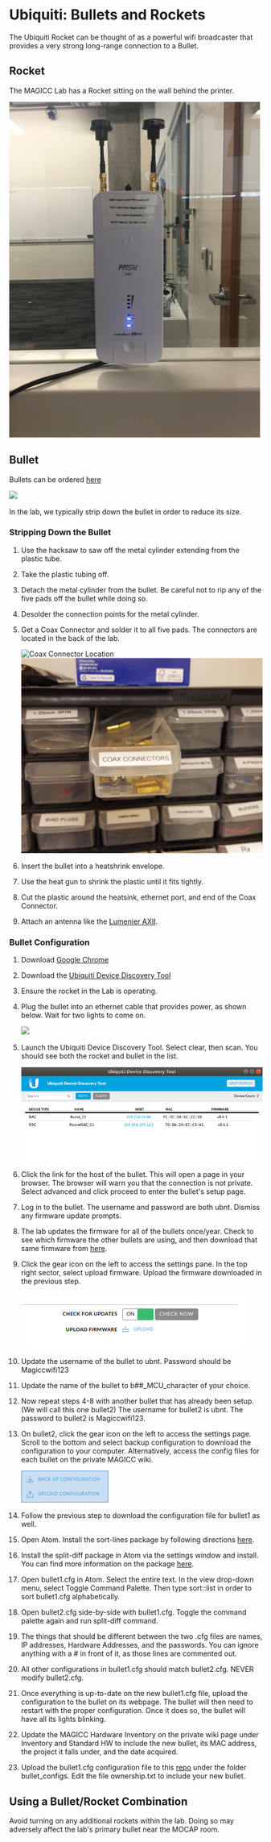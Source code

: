 Ubiquiti: Bullets and Rockets
==========================
The Ubiquiti Rocket can be thought of as a powerful wifi broadcaster that provides a very strong long-range connection to a Bullet.

## Rocket ##
The MAGICC Lab has a Rocket sitting on the wall behind the printer.

![](assets/labrocket.png)

## Bullet ##

Bullets can be ordered [here](https://www.ui.com/airmax/bullet-ac/)

![](assets/bulletbox.png)

In the lab, we typically strip down the bullet in order to reduce its size.

### Stripping Down the Bullet ###

1. Use the hacksaw to saw off the metal cylinder extending from the plastic tube.

2. Take the plastic tubing off.

3. Detach the metal cylinder from the bullet. Be careful not to rip any of the five pads off the bullet while doing so.

4. Desolder the connection points for the metal cylinder.

5. Get a Coax Connector and solder it to all five pads. The connectors are located in the back of the lab.

    ![](assets/farcoax.jpg "Coax Connector Location")
    ![](assets/closecoax.jpg)

6. Insert the bullet into a heatshrink envelope.

7. Use the heat gun to shrink the plastic until it fits tightly.

8. Cut the plastic around the heatsink, ethernet port, and end of the Coax Connector.

9. Attach an antenna like the [Lumenier AXII](https://www.lumenier.com/products/antennas).

### Bullet Configuration ###

1. Download [Google Chrome](https://www.google.com/chrome/)

2. Download the [Ubiquiti Device Discovery Tool](https://chrome.google.com/webstore/detail/ubiquiti-device-discovery/hmpigflbjeapnknladcfphgkemopofig?hl=en)

3. Ensure the rocket in the Lab is operating.

4. Plug the bullet into an ethernet cable that provides power, as shown below. Wait for two lights to come on.

    ![](assets/firstboot.png)

5. Launch the Ubiquiti Device Discovery Tool. Select clear, then scan. You should see both the rocket and bullet in the list.

    ![](assets/ubiquitidevicestartpage.png)

6. Click the link for the host of the bullet. This will open a page in your browser. The browser will warn you that the connection is not private. Select advanced and click proceed to enter the bullet's setup page.

8. Log in to the bullet. The username and password are both ubnt. Dismiss any firmware update prompts.

9. The lab updates the firmware for all of the bullets once/year. Check to see which firmware the other bullets are using, and then download that same firmware from [here](https://www.ui.com/download/airmax-ac/bullet-ac).

10. Click the gear icon on the left to access the settings pane. In the top right sector, select upload firmware. Upload the firmware downloaded in the previous step.

    ![](assets/uploadfirmware.png)

11. Update the username of the bullet to ubnt. Password should be Magiccwifi123

12. Update the name of the bullet to b##_MCU_character of your choice.

13. Now repeat steps 4-8 with another bullet that has already been setup. (We will call this one bullet2) The username for bullet2 is ubnt. The password to bullet2 is Magiccwifi123.

14. On bullet2, click the gear icon on the left to access the settings page. Scroll to the bottom and select backup configuration to download the configuration to your computer. Alternatively, access the config files for each bullet on the private MAGICC wiki.

    ![](assets/backupconfig.png)

15. Follow the previous step to download the configuration file for bullet1 as well.

16. Open Atom. Install the sort-lines package by following directions [here](https://atom.io/packages/sort-lines).

17. Install the split-diff package in Atom via the settings window and install. You can find more information on the package [here](https://atom.io/packages/split-diff).

18. Open bullet1.cfg in Atom. Select the entire text. In the view drop-down menu, select Toggle Command Palette. Then type sort::list in order to sort bullet1.cfg alphabetically.

19. Open bullet2.cfg side-by-side with bullet1.cfg. Toggle the command palette again and run split-diff command.

20. The things that should be different between the two .cfg files are names, IP addresses, Hardware Addresses, and the passwords. You can ignore anything with a # in front of it, as those lines are commented out.

21. All other configurations in bullet1.cfg should match bullet2.cfg. NEVER modify bullet2.cfg.

22. Once everything is up-to-date on the new bullet1.cfg file, upload the configuration to the bullet on its webpage. The bullet will then need to restart with the proper configuration. Once it does so, the bullet will have all its lights blinking.

23. Update the MAGICC Hardware Inventory on the private wiki page under Inventory and Standard HW to include the new bullet, its MAC address, the project it falls under, and the date acquired.

24. Upload the bullet1.cfg configuration file to this [repo](https://gitlab.magiccvs.byu.edu/lab/ubiquiti_configs) under the folder bullet_configs. Edit the file ownership.txt to include your new bullet.

## Using a Bullet/Rocket Combination ##
Avoid turning on any additional rockets within the lab. Doing so may adversely affect the lab's primary bullet near the MOCAP room.
